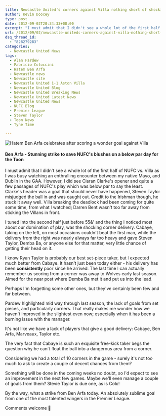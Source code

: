 ```yaml
---
title: Newcastle United’s corners against Villa nothing short of shocking
author: Kevin Doocey
type: post
date: 2012-09-02T20:34:33+00:00
excerpt: "I must admit that I didn't see a whole lot of the first half of NUFC vs. Villa as I was busy watching an enthralling encounter between my native Mayo, and Dublin in the GAA. However, I did see.."
url: /2012/09/02/newcastle-uniteds-corners-against-villa-nothing-short-of-shocking/
dsq_thread_id:
  - "828279283"
categories:
  - Newcastle United News
tags:
  - Alan Pardew
  - Fabricio Coloccini
  - Hatem Ben Arfa
  - Newcastle news
  - Newcastle site
  - Newcastle United 1-1 Aston Villa
  - Newcastle United Blog
  - Newcastle United Breaking News
  - Newcastle United Latest News
  - Newcastle United News
  - NUFC Blog
  - Premier League
  - Steven Taylor
  - Toon News
  - Tyne Time

---
```

![Hatem Ben Arfa celebrates after scoring a wonder goal against Villa](http://www.tynetime.com/wp-content/uploads/2012/09/Hatem-Ben-Arfa-Aston-Villa.jpg "Hatem-Ben-Arfa-Aston-Villa")

#### Ben Arfa - Stunning strike to save NUFC's blushes on a below par day for the Toon

I must admit that I didn't see a whole lot of the first half of NUFC vs. Villa as I was busy watching an enthralling encounter between my native Mayo, and Dublin in the GAA. However, I did see Ciaran Clarke's opener and quite a few passages of NUFC's play which was below par to say the least. Clarke's header was a goal that should never have happened, Steven Taylor misjudged the ball in and was caught out. Credit to the Irishman though, he stuck it away well. Villa breaking the deadlock had been coming for quite some time, from what I watched; Darren  Bent wasn't too far away from sticking the Villans in front.

I tuned into the second half just before 55&' and the thing I noticed most about our domination of play, was the shocking corner delivery. Cabaye, taking on the left, on most occasions couldn't beat the first man, while the delivery from the right was nearly always far too heavy and gave Steven Taylor, Demba Ba, or anyone else for that matter, very little chance of getting their head on it.

I know Ryan Taylor is probably our best set-piece taker, but I expected much better from Cabaye. It hasn't just been today either - his delivery has been **consistently** poor since he arrived. The last time I can actually remember us scoring from a corner was away to Wolves early last season. Aimed for the near post where Demba Ba met it and put us into the lead.

Perhaps I'm forgetting some other ones, but they've certainly been few and far between.

Pardew highlighted mid way through last season, the lack of goals from set pieces, and particularly corners. That really makes me wonder how we haven't improved in the slightest even now; especially when it has been a burning issue with the manager.

It's not like we have a lack of players that give a good delivery: Cabaye, Ben Arfa, Marveaux, Taylor etc.

The very fact that Cabaye is such an exquisite free-kick taker begs the question why he can't float the ball into a dangerous area from a corner.

Considering we had a total of 10 corners in the game - surely it's not too much to ask to create a couple of decent chances from them?

Something will be done in the coming weeks no doubt, so I'd expect to see an improvement in the next few games. Maybe we'll even manage a couple of goals from them? Stevie Taylor is due one, as is Colo!

By the way, what a strike from Ben Arfa today. An absolutely sublime goal from one of the most talented wingers in the Premier League.

Comments welcome 🙂
